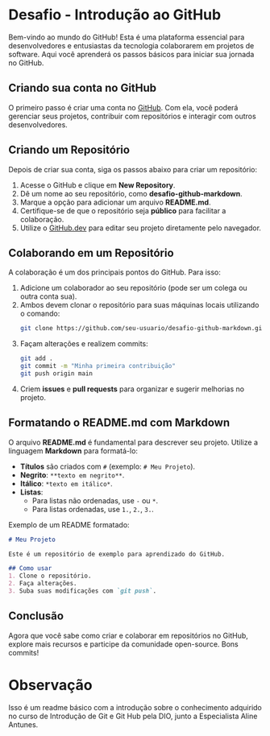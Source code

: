 # Desafio - Introdução ao GitHub

Bem-vindo ao mundo do GitHub! Esta é uma plataforma essencial para desenvolvedores e entusiastas da tecnologia colaborarem em projetos de software. Aqui você aprenderá os passos básicos para iniciar sua jornada no GitHub.

## Criando sua conta no GitHub

O primeiro passo é criar uma conta no [GitHub](https://github.com/). Com ela, você poderá gerenciar seus projetos, contribuir com repositórios e interagir com outros desenvolvedores.

## Criando um Repositório

Depois de criar sua conta, siga os passos abaixo para criar um repositório:

1. Acesse o GitHub e clique em **New Repository**.
2. Dê um nome ao seu repositório, como **desafio-github-markdown**.
3. Marque a opção para adicionar um arquivo **README.md**.
4. Certifique-se de que o repositório seja **público** para facilitar a colaboração.
5. Utilize o [GitHub.dev](https://github.dev/) para editar seu projeto diretamente pelo navegador.

## Colaborando em um Repositório

A colaboração é um dos principais pontos do GitHub. Para isso:

1. Adicione um colaborador ao seu repositório (pode ser um colega ou outra conta sua).
2. Ambos devem clonar o repositório para suas máquinas locais utilizando o comando:
   ```sh
   git clone https://github.com/seu-usuario/desafio-github-markdown.git
   ```
3. Façam alterações e realizem commits:
   ```sh
   git add .
   git commit -m "Minha primeira contribuição"
   git push origin main
   ```
4. Criem **issues** e **pull requests** para organizar e sugerir melhorias no projeto.

## Formatando o README.md com Markdown

O arquivo **README.md** é fundamental para descrever seu projeto. Utilize a linguagem **Markdown** para formatá-lo:

- **Títulos** são criados com `#` (exemplo: `# Meu Projeto`).
- **Negrito**: `**texto em negrito**`.
- **Itálico**: `*texto em itálico*`.
- **Listas**:
  - Para listas não ordenadas, use `-` ou `*`.
  - Para listas ordenadas, use `1.`, `2.`, `3.`.

Exemplo de um README formatado:

```md
# Meu Projeto

Este é um repositório de exemplo para aprendizado do GitHub.

## Como usar
1. Clone o repositório.
2. Faça alterações.
3. Suba suas modificações com `git push`.
```

## Conclusão

Agora que você sabe como criar e colaborar em repositórios no GitHub, explore mais recursos e participe da comunidade open-source. Bons commits!

# Observação

Isso é um readme básico com a introdução sobre o conhecimento adquirido no curso de Introdução de Git e Git Hub pela DIO, junto a Especialista Aline Antunes.
